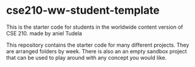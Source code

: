# cse210-ww-student-template
This is the starter code for students in the worldwide content version of CSE 210.
made by aniel Tudela

This repository contains the starter code for many different projects. They are arranged folders by week. There is also an an empty sandbox project that can be used to play around with any concept you would like.
